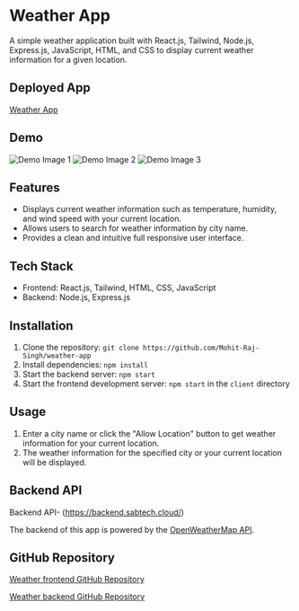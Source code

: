 # Weather App

A simple weather application built with React.js, Tailwind, Node.js, Express.js, JavaScript, HTML, and CSS to display current weather information for a given location.

## Deployed App

<a href="https://weather-app.sabtech.cloud/" target="_blank">Weather App</a>

## Demo

![Demo Image 1](https://res.cloudinary.com/dhwvpqguu/image/upload/v1714491128/weather-app/1_eng0up.png)
![Demo Image 2](https://res.cloudinary.com/dhwvpqguu/image/upload/v1714491128/weather-app/2_svghf6.png)
![Demo Image 3](https://res.cloudinary.com/dhwvpqguu/image/upload/v1714491128/weather-app/3_zlrwam.png)


## Features

- Displays current weather information such as temperature, humidity, and wind speed with your current location.
- Allows users to search for weather information by city name.
- Provides a clean and intuitive full responsive user interface.

## Tech Stack

- Frontend: React.js, Tailwind, HTML, CSS, JavaScript
- Backend: Node.js, Express.js

## Installation

1. Clone the repository: `git clone https://github.com/Mohit-Raj-Singh/weather-app`
2. Install dependencies: `npm install`
3. Start the backend server: `npm start`
4. Start the frontend development server: `npm start` in the `client` directory

## Usage

1. Enter a city name or click the "Allow Location" button to get weather information for your current location.
2. The weather information for the specified city or your current location will be displayed.


## Backend API
Backend API- (https://backend.sabtech.cloud/)

The backend of this app is powered by the [OpenWeatherMap API](https://openweathermap.org/api).

## GitHub Repository

[Weather frontend GitHub Repository](https://github.com/Mohit-Raj-Singh/weather-app)

[Weather backend GitHub Repository](https://github.com/Mohit-Raj-Singh/weather-backend)

